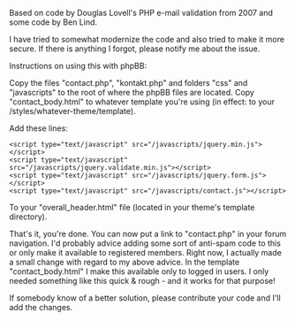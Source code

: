 Based on code by Douglas Lovell's PHP e-mail validation from 2007 and some code by Ben Lind.

I have tried to somewhat modernize the code and also tried to make it more secure. If there is anything I forgot, please notify me about the issue.

Instructions on using this with phpBB:

Copy the files "contact.php", "kontakt.php" and folders "css" and "javascripts" to the root of where the phpBB files are located. Copy "contact_body.html" to whatever template you're using (in effect: to your /styles/whatever-theme/template).

Add these lines:

   <link rel="stylesheet" href="/css/contactstyle.css" type="text/css" />
 
    <script type="text/javascript" src="/javascripts/jquery.min.js"></script>
    <script type="text/javascript" src="/javascripts/jquery.validate.min.js"></script>
    <script type="text/javascript" src="/javascripts/jquery.form.js"></script>
    <script type="text/javascript" src="/javascripts/contact.js"></script>
    
To your "overall_header.html" file (located in your theme's template directory).

That's it, you're done. You can now put a link to "contact.php" in your forum navigation. I'd probably advice adding some sort of anti-spam code to this or only make it available to registered members.
Right now, I actually made a small change with regard to my above advice. In the template "contact_body.html" I make this available only to logged in users. I only needed something like this quick & rough - and it works for that purpose!

If somebody know of a better solution, please contribute your code and I'll add the changes.

